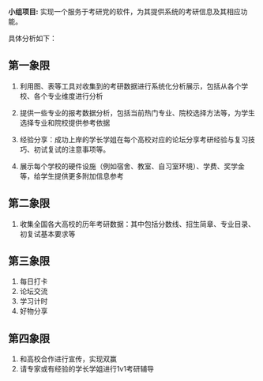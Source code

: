 **小组项目:**
实现一个服务于考研党的软件，为其提供系统的考研信息及其相应功能。

具体分析如下：
## 第一象限
1.	利用图、表等工具对收集到的考研数据进行系统化分析展示，包括从各个学校、各个专业维度进行分析

2.	提供一些专业的报考数据分析，包括当前热门专业、院校选择方法等，为学生选择专业和院校提供参考依据

3.	经验分享：成功上岸的学长学姐在每个高校对应的论坛分享考研经验与复习技巧、初试复试的注意事项等。

4.	展示每个学校的硬件设施（例如宿舍、教室、自习室环境）、学费、奖学金等，给学生提供更多附加信息参考

## 第二象限
1.	收集全国各大高校的历年考研数据：其中包括分数线、招生简章、专业目录、初复试基本要求等

## 第三象限
1.	每日打卡
2.	论坛交流
3.	学习计时
4.	好物分享

## 第四象限
1.	和高校合作进行宣传，实现双赢
2.	请专家或有经验的学长学姐进行1v1考研辅导

